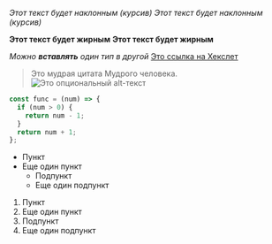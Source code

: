 *Этот текст будет наклонным (курсив)*
_Этот текст будет наклонным (курсив)_

**Этот текст будет жирным**
__Этот текст будет жирным__

_Можно **вставлять** один тип в другой_
[Это ссылка на Хекслет](https://hexlet.io)
> Это мудрая цитата
> Мудрого человека.
![Это опциональный alt-текст](/assets/images/markdown/markdown.png)
```javascript
const func = (num) => {
  if (num > 0) {
    return num - 1;
  }
  return num + 1;
};
```
* Пункт
* Еще один пункт
  * Подпункт
  * Еще один подпункт

1. Пункт
1. Еще один пункт
  1. Подпункт
  1. Еще один подпункт